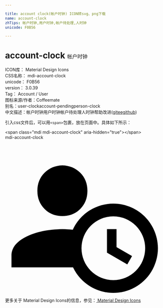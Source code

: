```yaml
---

title: account clock(帐户时钟) ICON转svg、png下载
name: account-clock
zhTips: 帐户时钟,用户时钟,帐户待处理,人时钟
unicode: F0B56

---
```


# account-clock  <small style="font-size: 60%;font-weight: 100">帐户时钟</small>


<div class="detail-page">
<p>
<span>
ICON库：
<span class="badge-secondary badge">Material Design Icons</span> 
</span>
<br/>
<span>
CSS名称：
<span class="badge-secondary badge">mdi-account-clock</span> 
</span>
<br/>
<span>
unicode：
<span class="badge-secondary badge">F0B56</span> 
</span>
<br/>
<span>
version：
<span class="badge-secondary badge">3.0.39</span> 
</span>
<br/>
<span>Tag：
<span class="badge-light badge">Account / User</span>
</span>
<br/>
<span>图标来源/作者：<span class="badge-light badge">Coffeemate</span></span> 
<br/>
<span>别名：<span class="badge-light badge">user-clock</span><span class="badge-light badge">account-pending</span><span class="badge-light badge">person-clock</span></span><br/><span class="zh-detail">中文描述：<span class="badge-primary badge">帐户时钟</span><span class="badge-primary badge">用户时钟</span><span class="badge-primary badge">帐户待处理</span><span class="badge-primary badge">人时钟</span><span class="help-link"><span>帮助改进</span>(<a href="https://gitee.com/liuwave/icon-helper/edit/master/json/material/account-clock.json" target="_blank" rel="noopener noreferrer">gitee</a><a href="https://github.com/liuwave/icon-helper/edit/master/json/material/account-clock.json" target="_blank" rel="noopener noreferrer">github</a></span>)</span><br/>
</p>
</div>
<div class="alert alert-dark">
  <i class="mdi mdi-account-clock mdi-48px"></i>
  <i class="mdi mdi-account-clock mdi-36px"></i>
  <i class="mdi mdi-account-clock mdi-24px"></i>
  <i class="mdi mdi-account-clock mdi-18px"></i>
</div>
<div>
  <p>引入css文件后，可以用<code>&lt;span&gt;</code>包裹，放在页面中。具体如下所示：    
  </p>
  <div class="alert alert-primary" style="font-size: 14px">
    &lt;span class="mdi mdi-account-clock" aria-hidden="true"&gt;&lt;/span&gt;
    <copy-btn content='<span class="mdi mdi-account-clock" aria-hidden="true"></span>'></copy-btn>
  </div>
  <div class="alert alert-secondary">
    <i class="mdi mdi-account-clock"
    style="font-size: 24px"
    aria-hidden="true"></i> mdi-account-clock
    <copy-btn content="mdi-account-clock" btn-title="复制图标名称"></copy-btn>
  </div>
</div>
<div id="svg" class="svg-wrap">
<svg xmlns="http://www.w3.org/2000/svg" viewBox="0 0 24 24"><path d="M10.63,14.1C12.23,10.58 16.38,9.03 19.9,10.63C23.42,12.23 24.97,16.38 23.37,19.9C22.24,22.4 19.75,24 17,24C14.3,24 11.83,22.44 10.67,20H1V18C1.06,16.86 1.84,15.93 3.34,15.18C4.84,14.43 6.72,14.04 9,14C9.57,14 10.11,14.05 10.63,14.1V14.1M9,4C10.12,4.03 11.06,4.42 11.81,5.17C12.56,5.92 12.93,6.86 12.93,8C12.93,9.14 12.56,10.08 11.81,10.83C11.06,11.58 10.12,11.95 9,11.95C7.88,11.95 6.94,11.58 6.19,10.83C5.44,10.08 5.07,9.14 5.07,8C5.07,6.86 5.44,5.92 6.19,5.17C6.94,4.42 7.88,4.03 9,4M17,22A5,5 0 0,0 22,17A5,5 0 0,0 17,12A5,5 0 0,0 12,17A5,5 0 0,0 17,22M16,14H17.5V16.82L19.94,18.23L19.19,19.53L16,17.69V14Z" /></svg>
</div>
<detail full-name='mdi-account-clock'></detail>
    
<div><p>更多关于 Material Design Icons的信息，参见：<a target="_blank" href="https://iconhelper.cn/material.html"> Material Design Icons</a>
</p></div>
